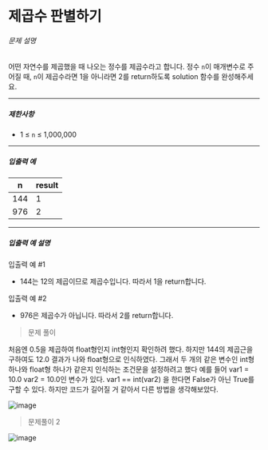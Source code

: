 # 제곱수 판별하기



###### 문제 설명

어떤 자연수를 제곱했을 때 나오는 정수를 제곱수라고 합니다. 정수 `n`이 매개변수로 주어질 때, `n`이 제곱수라면 1을 아니라면 2를 return하도록 solution 함수를 완성해주세요.

---

##### 제한사항

- 1 ≤ `n` ≤ 1,000,000

---

##### 입출력 예

| n   | result |
| --- | ------ |
| 144 | 1      |
| 976 | 2      |

---

##### 입출력 예 설명

입출력 예 #1

- 144는 12의 제곱이므로 제곱수입니다. 따라서 1을 return합니다.

입출력 예 #2

- 976은 제곱수가 아닙니다. 따라서 2를 return합니다.



> 문제 풀이

처음엔 0.5을 제곱하여 float형인지 int형인지 확인하려 했다. 하지만 144의 제곱근을 구하여도 12.0 결과가 나와 float형으로 인식하였다. 그래서 두 개의 같은 변수인 int형 하나와 float형 하나가 같은지 인식하는 조건문을 설정하려고 했다 예를 들어 var1 = 10.0  var2  = 10.0인 변수가 있다. var1 == int(var2) 을 한다면 False가 아닌 True를 구할 수 있다. 하지만 코드가 길어질 거 같아서 다른 방법을 생각해보았다.

![image](https://user-images.githubusercontent.com/116260619/215682337-18aa2c65-04fe-40ae-9944-2400e9913e28.png)

> 문제풀이 2

![image](https://user-images.githubusercontent.com/116260619/215684751-c73866bc-471d-47bc-897b-f52a983d0742.png)
